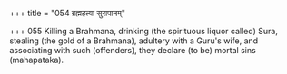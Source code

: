 +++
title = "054 ब्रह्महत्या सुरापानम्"

+++
055	Killing a Brahmana, drinking (the spirituous liquor called) Sura, stealing (the gold of a Brahmana), adultery with a Guru's wife, and associating with such (offenders), they declare (to be) mortal sins (mahapataka).